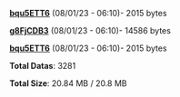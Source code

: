 [**bqu5ETT6**](/data/bqu5ETT6.txt) (08/01/23 - 06:10)- 2015 bytes

[**g8FjCDB3**](/data/g8FjCDB3.txt) (08/01/23 - 06:10)- 14586 bytes

[**bqu5ETT6**](/data/bqu5ETT6.txt) (08/01/23 - 06:10)- 2015 bytes

**Total Datas**: 3281

**Total Size**: 20.84 MB / 20.8 MB